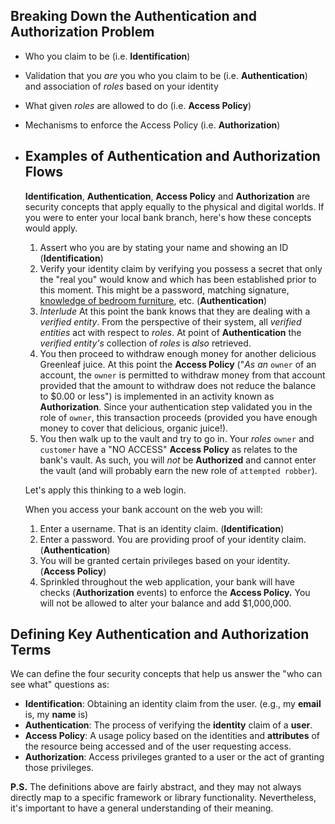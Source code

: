 ## Breaking Down the Authentication and Authorization Problem

- Who you claim to be (i.e. **Identification**)

- Validation that you *are* you who you claim to be (i.e. **Authentication**) and association of *roles* based on your identity

- What given *roles* are allowed to do (i.e. **Access Policy**)

- Mechanisms to enforce the Access Policy (i.e. **Authorization**)

- ## Examples of Authentication and Authorization Flows

  **Identification**, **Authentication**, **Access Policy** and **Authorization** are security concepts that apply equally to the physical and digital worlds. If you were to enter your local bank branch, here's how these concepts would apply.

  1. Assert who you are by stating your name and showing an ID (**Identification**)
  2. Verify your identity claim by verifying you possess a secret that only the "real you" would know and which has been established prior to this moment. This might be a password, matching signature, [knowledge of bedroom furniture](http://classics.mit.edu/Homer/odyssey.23.xxiii.html#151), etc. (**Authentication**)
  3. *Interlude* At this point the bank knows that they are dealing with a *verified entity*. From the perspective of their system, all *verified entities* act with respect to *roles*. At point of **Authentication** the *verified entity's* collection of *roles* is *also* retrieved.
  4. You then proceed to withdraw enough money for another delicious Greenleaf juice. At this point the **Access Policy** ("*As an* `owner` of an account, the `owner` is permitted to withdraw money from that account provided that the amount to withdraw does not reduce the balance to $0.00 or less") is implemented in an activity known as **Authorization**. Since your authentication step validated you in the role of `owner`, this transaction proceeds (provided you have enough money to cover that delicious, organic juice!).
  5. You then walk up to the vault and try to go in. Your *roles* `owner` and `customer` have a "NO ACCESS" **Access Policy** as relates to the bank's vault. As such, you will *not* be **Authorized** and cannot enter the vault (and will probably earn the new role of `attempted robber`).

  Let's apply this thinking to a web login.

  When you access your bank account on the web you will:

  1. Enter a username. That is an identity claim. (**Identification**)
  2. Enter a password. You are providing proof of your identity claim. (**Authentication**)
  3. You will be granted certain privileges based on your identity. (**Access Policy**)
  4. Sprinkled throughout the web application, your bank will have checks (**Authorization** events) to enforce the **Access Policy.** You will not be allowed to alter your balance and add $1,000,000.

## Defining Key Authentication and Authorization Terms

We can define the four security concepts that help us answer the "who can see what" questions as:

- **Identification**: Obtaining an identity claim from the user. (e.g., my **email** is, my **name** is)
- **Authentication**: The process of verifying the **identity** claim of a **user**.
- **Access Policy**: A usage policy based on the identities and **attributes** of the resource being accessed and of the user requesting access.
- **Authorization**: Access privileges granted to a user or the act of granting those privileges.

**P.S.** The definitions above are fairly abstract, and they may not always directly map to a specific framework or library functionality. Nevertheless, it's important to have a general understanding of their meaning.